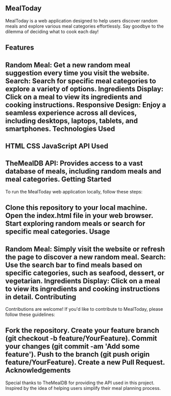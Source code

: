 MealToday
----------------------------------------------
MealToday is a web application designed to help users discover random meals and explore various meal categories effortlessly. Say goodbye to the dilemma of deciding what to cook each day!

Features
--------------------------------------
Random Meal: Get a new random meal suggestion every time you visit the website.
Search: Search for specific meal categories to explore a variety of options.
Ingredients Display: Click on a meal to view its ingredients and cooking instructions.
Responsive Design: Enjoy a seamless experience across all devices, including desktops, laptops, tablets, and smartphones.
Technologies Used
------------------------------------------------------
HTML
CSS
JavaScript
API Used
-------------------------------------------
TheMealDB API: Provides access to a vast database of meals, including random meals and meal categories.
Getting Started
--------------------------------------
To run the MealToday web application locally, follow these steps:

Clone this repository to your local machine.
Open the index.html file in your web browser.
Start exploring random meals or search for specific meal categories.
Usage
------------------------------------------------------------------
Random Meal: Simply visit the website or refresh the page to discover a new random meal.
Search: Use the search bar to find meals based on specific categories, such as seafood, dessert, or vegetarian.
Ingredients Display: Click on a meal to view its ingredients and cooking instructions in detail.
Contributing
---------------------------------------------------------------------
Contributions are welcome! If you'd like to contribute to MealToday, please follow these guidelines:

Fork the repository.
Create your feature branch (git checkout -b feature/YourFeature).
Commit your changes (git commit -am 'Add some feature').
Push to the branch (git push origin feature/YourFeature).
Create a new Pull Request.
Acknowledgements
----------------------------------------------------------------------
Special thanks to TheMealDB for providing the API used in this project.
Inspired by the idea of helping users simplify their meal planning process.
